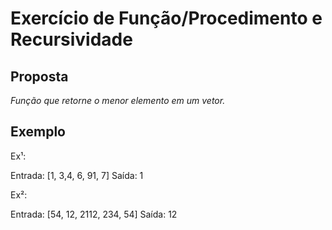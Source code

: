 # Exercício de Função/Procedimento e Recursividade

## Proposta
*Função que retorne o menor elemento em um vetor.*

## Exemplo
<p>Ex¹:</p>
Entrada: [1, 3,4, 6, 91, 7]
Saída: 1

<p>Ex²:</p>
Entrada: [54, 12, 2112, 234, 54]
Saída: 12